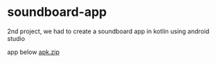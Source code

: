 # soundboard-app
2nd project, we had to create a soundboard app in kotlin using android studio

app below
[apk.zip](https://github.com/levi-ivel/soundboard-app/files/12586135/apk.zip)
